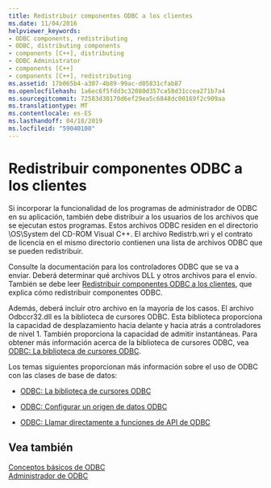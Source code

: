```yaml
---
title: Redistribuir componentes ODBC a los clientes
ms.date: 11/04/2016
helpviewer_keywords:
- ODBC components, redistributing
- ODBC, distributing components
- components [C++], distributing
- ODBC Administrator
- components [C++]
- components [C++], redistributing
ms.assetid: 17b065b4-a307-4b89-99ac-d05831cfab87
ms.openlocfilehash: 1a6ec6f5fdd3c32080d357ca58d31ccea271b7a4
ms.sourcegitcommit: 72583d30170d6ef29ea5c6848dc00169f2c909aa
ms.translationtype: MT
ms.contentlocale: es-ES
ms.lasthandoff: 04/18/2019
ms.locfileid: "59040100"
---
```

# <a name="redistributing-odbc-components-to-your-customers"></a>Redistribuir componentes ODBC a los clientes

Si incorporar la funcionalidad de los programas de administrador de ODBC en su aplicación, también debe distribuir a los usuarios de los archivos que se ejecutan estos programas. Estos archivos ODBC residen en el directorio \OS\System del CD-ROM Visual C++. El archivo Redistrb.wri y el contrato de licencia en el mismo directorio contienen una lista de archivos ODBC que se pueden redistribuir.

Consulte la documentación para los controladores ODBC que se va a enviar. Deberá determinar qué archivos DLL y otros archivos para el envío. También se debe leer [Redistribuir componentes ODBC a los clientes](../../data/odbc/redistributing-odbc-components-to-your-customers.md), que explica cómo redistribuir componentes ODBC.

Además, deberá incluir otro archivo en la mayoría de los casos. El archivo Odbccr32.dll es la biblioteca de cursores ODBC. Esta biblioteca proporciona la capacidad de desplazamiento hacia delante y hacia atrás a controladores de nivel 1. También proporciona la capacidad de admitir instantáneas. Para obtener más información acerca de la biblioteca de cursores ODBC, vea [ODBC: La biblioteca de cursores ODBC](../../data/odbc/odbc-the-odbc-cursor-library.md).

Los temas siguientes proporcionan más información sobre el uso de ODBC con las clases de base de datos:

- [ODBC: La biblioteca de cursores ODBC](../../data/odbc/odbc-the-odbc-cursor-library.md)

- [ODBC: Configurar un origen de datos ODBC](../../data/odbc/odbc-configuring-an-odbc-data-source.md)

- [ODBC: Llamar directamente a funciones de API de ODBC](../../data/odbc/odbc-calling-odbc-api-functions-directly.md)

## <a name="see-also"></a>Vea también

[Conceptos básicos de ODBC](../../data/odbc/odbc-basics.md)<br/>
[Administrador de ODBC](../../data/odbc/odbc-administrator.md)